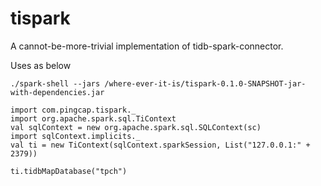 # tispark
A cannot-be-more-trivial implementation of tidb-spark-connector.


Uses as below
```
./spark-shell --jars /where-ever-it-is/tispark-0.1.0-SNAPSHOT-jar-with-dependencies.jar

import com.pingcap.tispark._
import org.apache.spark.sql.TiContext
val sqlContext = new org.apache.spark.sql.SQLContext(sc)
import sqlContext.implicits._
val ti = new TiContext(sqlContext.sparkSession, List("127.0.0.1:" + 2379))

ti.tidbMapDatabase("tpch")